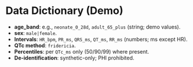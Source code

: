 # Data Dictionary (Demo)
- **age_band**: e.g., `neonate_0_28d`, `adult_65_plus` (string; demo values).
- **sex**: `male|female`.
- **Intervals**: `HR_bpm`, `PR_ms`, `QRS_ms`, `QT_ms`, `RR_ms` (numbers; ms except HR).
- **QTc method**: `fridericia`.
- **Percentiles**: per `QTc_ms` only (50/90/99) where present.
- **De-identification**: synthetic-only; PHI prohibited.
